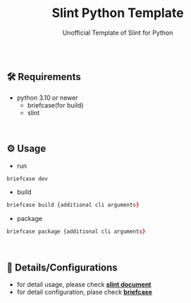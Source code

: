 <h1 align="center">Slint Python Template</h1>
<p align="center">Unofficial Template of Slint for Python</p>
<br><br>


## 🛠️ Requirements
- python 3.10 or newer
  - briefcase(for build)
  - slint

<br>

## ⚙️ Usage
- run
```zsh
briefcase dev
```

- build
```zsh
briefcase build {additional cli arguments}
```

- package
```zsh
briefcase package {additional cli arguments}
```

<br>

## 📃 Details/Configurations
- for detail usage, please check **[slint document](https://releases.slint.dev/latest/docs/slint/)**
- for detail configuration, plase check **[briefcase](https://briefcase.readthedocs.io/)**
